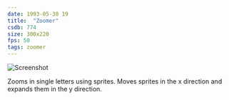 ```yaml
---
date: 1993-05-30 19
title:  "Zoomer"
csdb: 774
size: 300x220
fps: 50
tags: zoomer
---
```

![Screenshot](/c64wrd/noice/imse-vimse-get/zoomer.png)

Zooms in single letters using sprites. Moves sprites in the x direction and expands them in the y direction.

<!--more-->
